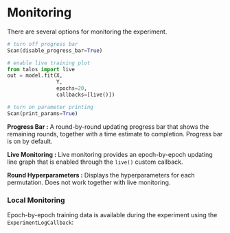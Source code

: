 # Monitoring

There are several options for monitoring the experiment.

```python
# turn off progress bar
Scan(disable_progress_bar=True)

# enable live training plot
from talos import live
out = model.fit(X,
                Y,
                epochs=20,
                callbacks=[live()])

# turn on parameter printing
Scan(print_params=True)
```

**Progress Bar :** A round-by-round updating progress bar that shows the remaining rounds, together with a time estimate to completion. Progress bar is on by default.

**Live Monitoring :** Live monitoring provides an epoch-by-epoch updating line graph that is enabled through the `live()` custom callback.

**Round Hyperparameters :** Displays the hyperparameters for each permutation. Does not work together with live monitoring.

### Local Monitoring

Epoch-by-epoch training data is available during the experiment using the `ExperimentLogCallback`:

```python

```
